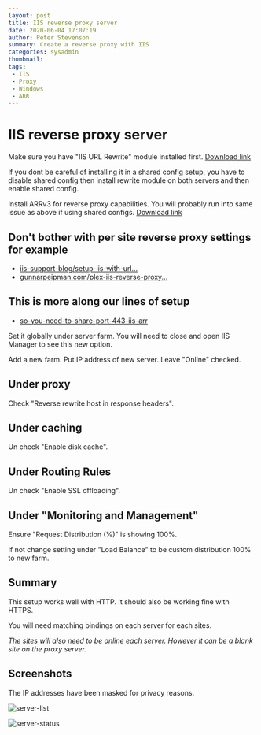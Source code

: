 ```yaml
---
layout: post
title: IIS reverse proxy server
date: 2020-06-04 17:07:19
author: Peter Stevenson
summary: Create a reverse proxy with IIS
categories: sysadmin
thumbnail:
tags:
 - IIS
 - Proxy
 - Windows
 - ARR
---
```


# IIS reverse proxy server

Make sure you have "IIS URL Rewrite" module installed first. [Download link](http://www.iis.net/download/URLRewrite)

If you dont be careful of installing it in a shared config setup, you have to disable shared config then install rewrite module on both servers and then enable shared config.

Install ARRv3 for reverse proxy capabilities. You will probably run into same issue as above if using shared configs. [Download link](http://www.iis.net/download/ApplicationRequestRouting)

## Don't bother with per site reverse proxy settings for example

* [iis-support-blog/setup-iis-with-url...](https://techcommunity.microsoft.com/t5/iis-support-blog/setup-iis-with-url-rewrite-as-a-reverse-proxy-for-real-world/ba-p/846222#)
* [gunnarpeipman.com/plex-iis-reverse-proxy...](https://gunnarpeipman.com/plex-iis-reverse-proxy/)

## This is more along our lines of setup

* [so-you-need-to-share-port-443-iis-arr](https://community.spiceworks.com/how_to/73336-so-you-need-to-share-port-443-iis-arr)

Set it globally under server farm. You will need to close and open IIS Manager to see this new option.

Add a new farm. Put IP address of new server. Leave "Online" checked.

## Under proxy

Check "Reverse rewrite host in response headers".

## Under caching

Un check "Enable disk cache".

## Under Routing Rules

Un check "Enable SSL offloading".

## Under "Monitoring and Management"

Ensure "Request Distribution (%)" is showing 100%.

If not change setting under "Load Balance" to be custom distribution 100% to new farm.

## Summary

This setup works well with HTTP. It should also be working fine with HTTPS. 

You will need matching bindings on each server for each sites. 

_The sites will also need to be online each server. However it can be a blank site on the proxy server._

## Screenshots

The IP addresses have been masked for privacy reasons.

![server-list](/blog/assets/2020-06-04/server-list.png)

![server-status](/blog/assets/2020-06-04/server-status.png)